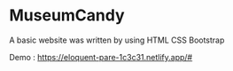 # MuseumCandy

A basic website was written by using HTML CSS Bootstrap

Demo : https://eloquent-pare-1c3c31.netlify.app/#
